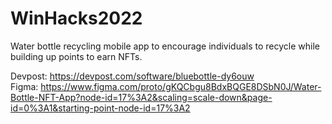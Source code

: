 # WinHacks2022
Water bottle recycling mobile app to encourage individuals to recycle while building up points to earn NFTs. 

Devpost: https://devpost.com/software/bluebottle-dy6ouw
<br>
Figma: https://www.figma.com/proto/gKQCbgu8BdxBQGE8DSbN0J/Water-Bottle-NFT-App?node-id=17%3A2&scaling=scale-down&page-id=0%3A1&starting-point-node-id=17%3A2
